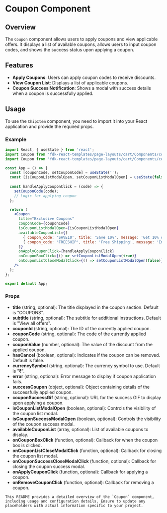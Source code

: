 # Coupon Component

## Overview
The `Coupon` component allows users to apply coupons and view applicable offers. It displays a list of available coupons, allows users to input coupon codes, and shows the success status upon applying a coupon.

## Features
- **Apply Coupons**: Users can apply coupon codes to receive discounts.
- **View Coupon List**: Displays a list of applicable coupons.
- **Coupon Success Notification**: Shows a modal with success details when a coupon is successfully applied.

## Usage
To use the `ChipItem` component, you need to import it into your React application and provide the required props.

### Example
```jsx
import React, { useState } from 'react';
import Coupon from 'fdk-react-templates/page-layouts/cart/Components/coupon/coupon';
import Coupon from 'fdk-react-templates/page-layouts/cart/Components/coupon/coupon.css';

const App = () => {
  const [couponCode, setCouponCode] = useState('');
  const [isCouponListModalOpen, setCouponListModalOpen] = useState(false);
  
  const handleApplyCouponClick = (code) => {
    setCouponCode(code);
    // Logic for applying coupon
  };

  return (
    <Coupon
      title="Exclusive Coupons"
      couponCode={couponCode}
      isCouponListModalOpen={isCouponListModalOpen}
      availableCouponList={[
        { coupon_code: 'SAVE10', title: 'Save 10%', message: 'Get 10% off your order', expires_on: '2024-12-31', is_applicable: true },
        { coupon_code: 'FREESHIP', title: 'Free Shipping', message: 'Enjoy free shipping on orders over ₹500', expires_on: '2024-11-15', is_applicable: true }
      ]}
      onApplyCouponClick={handleApplyCouponClick}
      onCouponBoxClick={() => setCouponListModalOpen(true)}
      onCouponListCloseModalClick={() => setCouponListModalOpen(false)}
    />
  );
};

export default App;

```

### Props
- **title** (string, optional): The title displayed in the coupon section. Default is "COUPONS".
- **subtitle** (string, optional): The subtitle for additional instructions. Default is "View all offers".
- **couponId** (string, optional): The ID of the currently applied coupon.
- **couponCode** (string, optional): The code of the currently applied coupon.
- **couponValue** (number, optional): The value of the discount from the applied coupon.
- **hasCancel** (boolean, optional): Indicates if the coupon can be removed. Default is false.
- **currencySymbol** (string, optional): The currency symbol to use. Default is "₹".
- **error** (string, optional): Error message to display if coupon application fails.
- **successCoupon** (object, optional): Object containing details of the successfully applied coupon.
- **couponSuccessGif** (string, optional): URL for the success GIF to display upon applying a coupon.
- **isCouponListModalOpen** (boolean, optional): Controls the visibility of the coupon list modal.
- **isCouponSuccessModalOpen** (boolean, optional): Controls the visibility of the coupon success modal.
- **availableCouponList** (array, optional): List of available coupons to display.
- **onCouponBoxClick** (function, optional): Callback for when the coupon box is clicked.
- **onCouponListCloseModalClick** (function, optional): Callback for closing the coupon list modal.
- **onCouponSuccessCloseModalClick** (function, optional): Callback for closing the coupon success modal.
- **onApplyCouponClick** (function, optional): Callback for applying a coupon.
- **onRemoveCouponClick** (function, optional): Callback for removing a coupon.


```
This README provides a detailed overview of the `Coupon` component, including usage and configuration details. Ensure to update any placeholders with actual information specific to your project.
